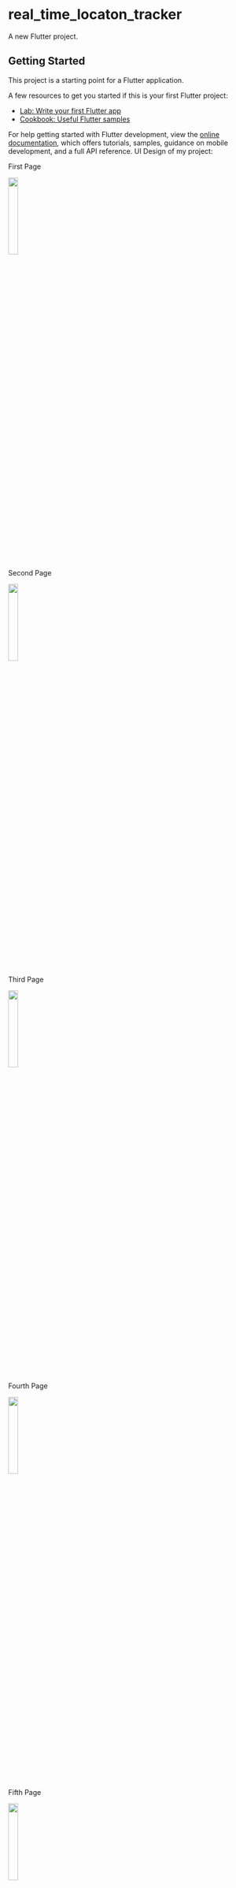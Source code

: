 # real_time_locaton_tracker

A new Flutter project.

## Getting Started

This project is a starting point for a Flutter application.

A few resources to get you started if this is your first Flutter project:

- [Lab: Write your first Flutter app](https://docs.flutter.dev/get-started/codelab)
- [Cookbook: Useful Flutter samples](https://docs.flutter.dev/cookbook)

For help getting started with Flutter development, view the
[online documentation](https://docs.flutter.dev/), which offers tutorials,
samples, guidance on mobile development, and a full API reference.
UI Design of my project:

<p>First Page</p>
<img src="https://github.com/user-attachments/assets/8135c30d-1d15-4869-a26c-a510d0b36f56" width="20%" />

<p>Second Page</p>
<img src="https://github.com/user-attachments/assets/9514cdf2-a1d2-46ac-bc03-91d9c113d5e9" width="20%" />

<p>Third Page</p>
<img src="https://github.com/user-attachments/assets/172db08e-41c4-49bc-bd1f-cdb44ab8778f" width="20%" />

<p>Fourth Page</p>
<img src="https://github.com/user-attachments/assets/b6117e05-003e-427e-8f2b-41babdef209c" width="20%" />

<p>Fifth Page</p>
<img src="https://github.com/user-attachments/assets/22cffeda-1590-42d1-af76-4a0a166ac44f" width="20%" />

